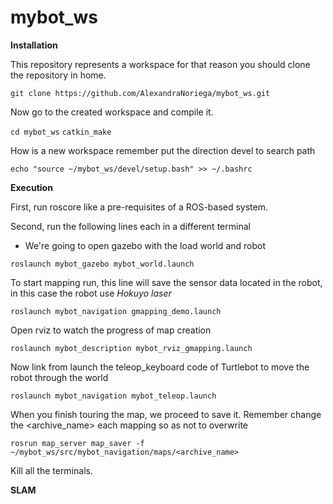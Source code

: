 # mybot_ws

**Installation**

This repository represents a workspace for that reason you should clone the repository in home.

``
git clone https://github.com/AlexandraNoriega/mybot_ws.git
``

Now go to the created workspace and compile it.

``
cd mybot_ws
``
``
catkin_make
``

How is a new workspace remember put the direction devel to search path

``
echo "source ~/mybot_ws/devel/setup.bash" >> ~/.bashrc
``

**Execution**

First, run roscore like a pre-requisites of a ROS-based system.

Second, run the following lines each in a different terminal

- We're going to open gazebo with the load world and robot

``
roslaunch mybot_gazebo mybot_world.launch 
``

To start mapping run, this line will save the sensor data located in the robot, in this case the robot use *Hokuyo laser* 

``
roslaunch mybot_navigation gmapping_demo.launch
``

Open rviz to watch the progress of map creation

``
roslaunch mybot_description mybot_rviz_gmapping.launch
``

Now link from launch the teleop_keyboard code of Turtlebot to move the robot through the world

``
roslaunch mybot_navigation mybot_teleop.launch
``

When you finish touring the map, we proceed to save it. Remember change the <archive_name> each mapping so as not to overwrite

``
rosrun map_server map_saver -f ~/mybot_ws/src/mybot_navigation/maps/<archive_name>
``

Kill all the terminals.

**SLAM**
